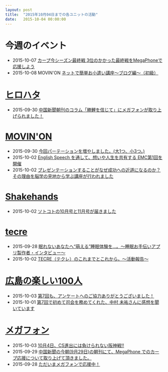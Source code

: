 ```yaml
---
layout: post
title:  "2015年10月04日までの各ユニットの活動"
date:   2015-10-04 00:00:00
---
```


# 今週のイベント

* 2015-10-07 [カープ今シーズン最終戦 3位のかかった最終戦をMegaPhoneで応援しよう](https://m-ph.org)
* 2015-10-08 MOVIN'ON [ネットで簡単お小遣い講座～ブログ編～（初級）](https://www.facebook.com/events/1006991796010019/)


# [ヒロハタ](http://hiro-hata.com/)

* 2015-09-30 [中国新聞朝刊のコラム「勝鯉を信じて」にメガフォンが取り上げられました！](https://www.facebook.com/hirohatap/posts/894132060663590)


# [MOVIN'ON](http://coworking-hiroshima.com/)

* 2015-09-30 [今回パーテーションを増やしました。(大1つ、小3つ。)](https://www.facebook.com/movinon.hiroshima/posts/1018767341477377)
* 2015-10-02 [English Speech を通して、想いや人生を共有する EMC第1回を開催](https://www.facebook.com/movinon.hiroshima/posts/1019558434731601)
* 2015-10-02 [プレゼンテーションすることがなぜ成功への近道になるのか？その理由を脳学の見地から学ぶ講座が行われました](https://www.facebook.com/movinon.hiroshima/posts/1019643448056433)


# [Shakehands](http://www.shakehands.jp/)

* 2015-10-02 [ソトコトの10月号と11月号が届きました](https://www.facebook.com/CoworkingShakeHands/posts/1004529479598446)




# [tecre](http://tecre.jp/)

* 2015-09-28 [眠れないあなたへ“萌える”睡眠体験を…。～睡眠お手伝いアプリ製作者・インタビュー～](http://tecre.jp/sleep-application/)
* 2015-10-02 [TECRE（テクレ）のこれまでとこれから。～活動報告～](http://tecre.jp/151002report/)


# [広島の楽しい100人](http://hiroshima.100person.jp)

* 2015-10-03 [第7回も、アンケートへのご協力ありがとうございました！](https://www.facebook.com/h100parson/posts/1635944976680641)
* 2015-10-01 [第7回で初めて司会を務めてくれた、中村 未祐さんに感想を聞いています](https://www.facebook.com/h100parson/posts/1635438630064609)


# [メガフォン](https://m-ph.org)

* 2015-10-03 [10月4日、CS進出には負けられない阪神戦!!](https://www.facebook.com/mega0phone/posts/852347061550629)
* 2015-09-29 [中国新聞の今朝(9月29日)の朝刊にて、MegaPhone でのカープ応援について取り上げて頂きました。](https://www.facebook.com/mega0phone/posts/850448038407198)
* 2015-09-28 [ただいまメガフォンで応援中！](https://www.facebook.com/mega0phone/posts/688752751226179)
